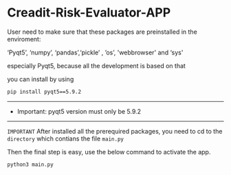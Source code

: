 # Creadit-Risk-Evaluator-APP


User need to make sure that these packages are preinstalled in the enviroment:

‘Pyqt5’, ‘numpy’, ‘pandas’,‘pickle’ , ’os’, 'webbrowser'  and ‘sys'

especially Pyqt5, because all the development is based on that

you can install by using 
```bash
pip install pyqt5==5.9.2
```

***********************************************


* Important: pyqt5 version must only be 5.9.2 



***********************************************



`IMPORTANT` 
After installed all the prerequired packages, you need to cd to the ``directory`` which contians the file ``main.py``

 
Then the final step is easy, use the below command to activate the app.

```bash
python3 main.py
```

